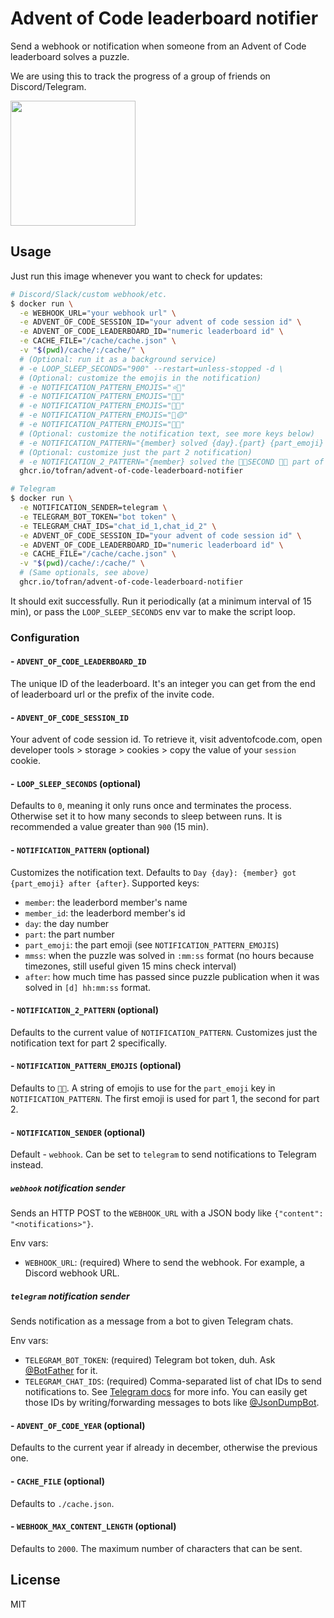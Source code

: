 # Advent of Code leaderboard notifier

Send a webhook or notification when someone from an Advent of Code leaderboard solves a puzzle.

We are using this to track the progress of a group of friends on Discord/Telegram.

<img src='https://github.com/tofran/advent-of-code-leaderboard-notifier/assets/5229130/289bc0e7-5def-4ffa-a21f-53d4eeb8f695' height='200'>

## Usage

Just run this image whenever you want to check for updates:

```sh
# Discord/Slack/custom webhook/etc.
$ docker run \
  -e WEBHOOK_URL="your webhook url" \
  -e ADVENT_OF_CODE_SESSION_ID="your advent of code session id" \
  -e ADVENT_OF_CODE_LEADERBOARD_ID="numeric leaderboard id" \
  -e CACHE_FILE="/cache/cache.json" \
  -v "$(pwd)/cache/:/cache/" \
  # (Optional: run it as a background service)
  # -e LOOP_SLEEP_SECONDS="900" --restart=unless-stopped -d \
  # (Optional: customize the emojis in the notification)
  # -e NOTIFICATION_PATTERN_EMOJIS="⭐🌟"
  # -e NOTIFICATION_PATTERN_EMOJIS="🌲🎄"
  # -e NOTIFICATION_PATTERN_EMOJIS="🌱🎄"
  # -e NOTIFICATION_PATTERN_EMOJIS="🔵🟡"
  # -e NOTIFICATION_PATTERN_EMOJIS="🥈🥇"
  # (Optional: customize the notification text, see more keys below)
  # -e NOTIFICATION_PATTERN="{member} solved {day}.{part} {part_emoji} at {mmss}"
  # (Optional: customize just the part 2 notification)
  # -e NOTIFICATION_2_PATTERN="{member} solved the 🎉🍾SECOND 🎄💥 part of day {day}! MORE EMOJIS!!!"
  ghcr.io/tofran/advent-of-code-leaderboard-notifier

# Telegram
$ docker run \
  -e NOTIFICATION_SENDER=telegram \
  -e TELEGRAM_BOT_TOKEN="bot token" \
  -e TELEGRAM_CHAT_IDS="chat_id_1,chat_id_2" \
  -e ADVENT_OF_CODE_SESSION_ID="your advent of code session id" \
  -e ADVENT_OF_CODE_LEADERBOARD_ID="numeric leaderboard id" \
  -e CACHE_FILE="/cache/cache.json" \
  -v "$(pwd)/cache/:/cache/" \
  # (Same optionals, see above)
  ghcr.io/tofran/advent-of-code-leaderboard-notifier

```

It should exit successfully. Run it periodically (at a minimum interval of 15 min),
or pass the `LOOP_SLEEP_SECONDS` env var to make the script loop.

### Configuration

#### - `ADVENT_OF_CODE_LEADERBOARD_ID`

The unique ID of the leaderboard. It's an integer you can get from the end of leaderboard url or the prefix of the invite code.

#### - `ADVENT_OF_CODE_SESSION_ID`

Your advent of code session id. To retrieve it, visit adventofcode.com, open developer tools > storage > cookies > copy the value of your `session` cookie.

#### - `LOOP_SLEEP_SECONDS` (optional)

Defaults to `0`, meaning it only runs once and terminates the process. Otherwise set it to how many seconds to sleep between runs. It is recommended a value greater than `900` (15 min).

#### - `NOTIFICATION_PATTERN` (optional)

Customizes the notification text. Defaults to `Day {day}: {member} got {part_emoji} after {after}`. Supported keys:

- `member`: the leaderbord member's name
- `member_id`: the leaderbord member's id
- `day`: the day number
- `part`: the part number
- `part_emoji`: the part emoji (see `NOTIFICATION_PATTERN_EMOJIS`)
- `mmss`: when the puzzle was solved in `:mm:ss` format (no hours because timezones, still useful given 15 mins check interval)
- `after`: how much time has passed since puzzle publication when it was solved in `[d] hh:mm:ss` format.

#### - `NOTIFICATION_2_PATTERN` (optional)

Defaults to the current value of `NOTIFICATION_PATTERN`. Customizes just the notification text for part 2 specifically.

#### - `NOTIFICATION_PATTERN_EMOJIS` (optional)

Defaults to `🌱🎄`. A string of emojis to use for the `part_emoji` key in `NOTIFICATION_PATTERN`. The first emoji is used for part 1, the second for part 2.

#### - `NOTIFICATION_SENDER` (optional)

Default - `webhook`. Can be set to `telegram` to send notifications to Telegram instead.

##### `webhook` notification sender

Sends an HTTP POST to the `WEBHOOK_URL` with a JSON body like `{"content": "<notifications>"}`.

Env vars:

- `WEBHOOK_URL`: (required) Where to send the webhook. For example, a Discord webhook URL.

##### `telegram` notification sender

Sends notification as a message from a bot to given Telegram chats.

Env vars:

- `TELEGRAM_BOT_TOKEN`: (required) Telegram bot token, duh. Ask [@BotFather](https://t.me/botfather) for it.
- `TELEGRAM_CHAT_IDS`: (required) Comma-separated list of chat IDs to send notifications to. See [Telegram docs](https://core.telegram.org/bots/api#sendmessage) for more info. You can easily get those IDs by writing/forwarding messages to bots like [@JsonDumpBot](https://t.me/JsonDumpBot).

#### - `ADVENT_OF_CODE_YEAR` (optional)

Defaults to the current year if already in december, otherwise the previous one.

#### - `CACHE_FILE` (optional)

Defaults to `./cache.json`.

#### - `WEBHOOK_MAX_CONTENT_LENGTH` (optional)

Defaults to `2000`. The maximum number of characters that can be sent.

## License

MIT
